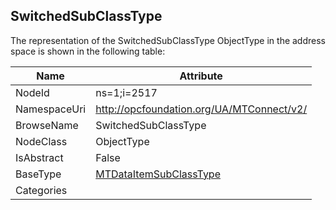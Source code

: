 <!-- objecttype -->
## SwitchedSubClassType
  
<!-- end of text -->
The representation of the SwitchedSubClassType ObjectType in the address space is shown in the following table:  

|Name|Attribute|
|---|---|
|NodeId|ns=1;i=2517|
|NamespaceUri|http://opcfoundation.org/UA/MTConnect/v2/|
|BrowseName|SwitchedSubClassType|
|NodeClass|ObjectType|
|IsAbstract|False|
|BaseType|[MTDataItemSubClassType](../../ObjectTypes/MTDataItemSubClassType/readme.md)|
|Categories||

